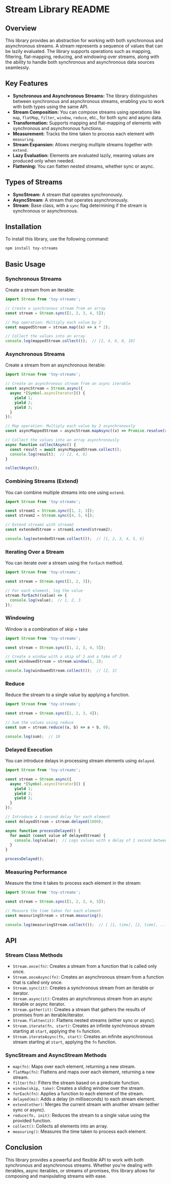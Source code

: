 # Stream Library README

## Overview

This library provides an abstraction for working with both synchronous and asynchronous streams. A stream represents a sequence of values that can be lazily evaluated. The library supports operations such as mapping, filtering, flat-mapping, reducing, and windowing over streams, along with the ability to handle both synchronous and asynchronous data sources seamlessly.

## Key Features

- **Synchronous and Asynchronous Streams:** The library distinguishes between synchronous and asynchronous streams, enabling you to work with both types using the same API.
- **Stream Composition:** You can compose streams using operations like `map`, `flatMap`, `filter`, `window`, `reduce`, etc., for both sync and async data.
- **Transformation:** Supports mapping and flat-mapping of elements with synchronous and asynchronous functions.
- **Measurement:** Tracks the time taken to process each element with `measuring`.
- **Stream Expansion:** Allows merging multiple streams together with `extend`.
- **Lazy Evaluation:** Elements are evaluated lazily, meaning values are produced only when needed.
- **Flattening:** You can flatten nested streams, whether sync or async.

## Types of Streams

- **SyncStream**: A stream that operates synchronously.
- **AsyncStream**: A stream that operates asynchronously.
- **Stream**: Base class, with a `sync` flag determining if the stream is synchronous or asynchronous.

## Installation

To install this library, use the following command:

```bash
npm install toy-streams
```

## Basic Usage

### Synchronous Streams

Create a stream from an iterable:

```typescript
import Stream from 'toy-streams';

// Create a synchronous stream from an array
const stream = Stream.sync([1, 2, 3, 4, 5]);

// Map operation: Multiply each value by 2
const mappedStream = stream.map((x) => x * 2);

// Collect the values into an array
console.log(mappedStream.collect());  // [2, 4, 6, 8, 10]
```

### Asynchronous Streams

Create a stream from an asynchronous iterable:

```typescript
import Stream from 'toy-streams';

// Create an asynchronous stream from an async iterable
const asyncStream = Stream.async({
  async *[Symbol.asyncIterator]() {
    yield 1;
    yield 2;
    yield 3;
  }
});

// Map operation: Multiply each value by 2 asynchronously
const asyncMappedStream = asyncStream.mapAsync((x) => Promise.resolve(x * 2));

// Collect the values into an array asynchronously
async function collectAsync() {
  const result = await asyncMappedStream.collect();
  console.log(result);  // [2, 4, 6]
}

collectAsync();
```

### Combining Streams (Extend)

You can combine multiple streams into one using `extend`.

```typescript
import Stream from 'toy-streams';

const stream1 = Stream.sync([1, 2, 3]);
const stream2 = Stream.sync([4, 5, 6]);

// Extend stream1 with stream2
const extendedStream = stream1.extend(stream2);

console.log(extendedStream.collect());  // [1, 2, 3, 4, 5, 6]
```

### Iterating Over a Stream

You can iterate over a stream using the `forEach` method.

```typescript
import Stream from 'toy-streams';

const stream = Stream.sync([1, 2, 3]);

// For each element, log the value
stream.forEach((value) => {
  console.log(value);  // 1, 2, 3
});
```

### Windowing

Window is a combination of skip + take

```typescript
import Stream from 'toy-streams';

const stream = Stream.sync([1, 2, 3, 4, 5]);

// Create a window with a skip of 1 and a take of 2
const windowedStream = stream.window(1, 2);

console.log(windowedStream.collect());  // [2, 3]
```

### Reduce

Reduce the stream to a single value by applying a function.

```typescript
import Stream from 'toy-streams';

const stream = Stream.sync([1, 2, 3, 4]);

// Sum the values using reduce
const sum = stream.reduce((a, b) => a + b, 0);

console.log(sum);  // 10
```

### Delayed Execution

You can introduce delays in processing stream elements using `delayed`.

```typescript
import Stream from 'toy-streams';

const stream = Stream.async({
  async *[Symbol.asyncIterator]() {
    yield 1;
    yield 2;
    yield 3;
  }
});

// Introduce a 1-second delay for each element
const delayedStream = stream.delayed(1000);

async function processDelayed() {
  for await (const value of delayedStream) {
    console.log(value);  // Logs values with a delay of 1 second between each
  }
}

processDelayed();
```

### Measuring Performance

Measure the time it takes to process each element in the stream:

```typescript
import Stream from 'toy-streams';

const stream = Stream.sync([1, 2, 3, 4, 5]);

// Measure the time taken for each element
const measuringStream = stream.measuring();

console.log(measuringStream.collect());  // [ [1, time], [2, time], ... ]
```

## API

### Stream Class Methods

- `Stream.once(fn)`: Creates a stream from a function that is called only once.
- `Stream.onceAsync(fn)`: Creates an asynchronous stream from a function that is called only once.
- `Stream.sync(it)`: Creates a synchronous stream from an iterable or iterator.
- `Stream.async(it)`: Creates an asynchronous stream from an async iterable or async iterator.
- `Stream.gather(it)`: Creates a stream that gathers the results of promises from an iterable/iterator.
- `Stream.flatten(it)`: Flattens nested streams (either sync or async).
- `Stream.iterate(fn, start)`: Creates an infinite synchronous stream starting at `start`, applying the `fn` function.
- `Stream.iterateAsync(fn, start)`: Creates an infinite asynchronous stream starting at `start`, applying the `fn` function.

### SyncStream and AsyncStream Methods

- `map(fn)`: Maps over each element, returning a new stream.
- `flatMap(fn)`: Flattens and maps over each element, returning a new stream.
- `filter(fn)`: Filters the stream based on a predicate function.
- `window(skip, take)`: Creates a sliding window over the stream.
- `forEach(fn)`: Applies a function to each element of the stream.
- `delayed(ms)`: Adds a delay (in milliseconds) to each stream element.
- `extend(other)`: Merges the current stream with another stream (either sync or async).
- `reduce(fn, init)`: Reduces the stream to a single value using the provided function.
- `collect()`: Collects all elements into an array.
- `measuring()`: Measures the time taken to process each element.

## Conclusion

This library provides a powerful and flexible API to work with both synchronous and asynchronous streams. Whether you're dealing with iterables, async iterables, or streams of promises, this library allows for composing and manipulating streams with ease.

